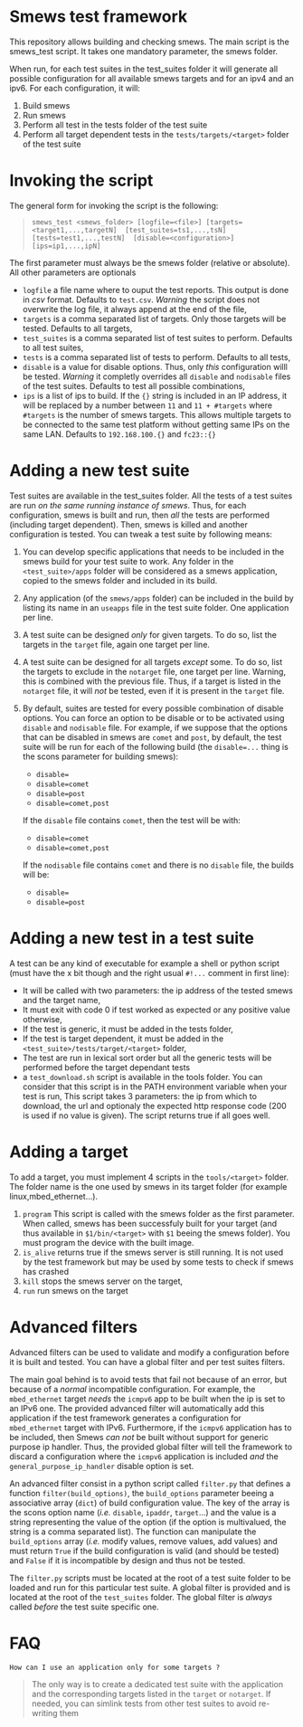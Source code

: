 Smews test framework
====================

This repository allows building and checking smews.
The main script is the smews_test script. It takes one mandatory parameter,
the smews folder. 

When run, for each test suites in the test_suites folder it will generate all
possible configuration for all available smews targets and for an ipv4 and an
ipv6. For each configuration, it will:

1. Build smews
2. Run smews
3. Perform all test in the tests folder of the test suite
4. Perform all target dependent tests in the `tests/targets/<target>` folder of the test suite


Invoking the script
===================

The general form for invoking the script is the following:

> `smews_test <smews_folder> [logfile=<file>] [targets=<target1,...,targetN] 
                             [test_suites=ts1,...,tsN] [tests=test1,...,testN] 
                             [disable=<configuration>] [ips=ip1,...,ipN]`

The first parameter must always be the smews folder (relative or absolute). All
other parameters are optionals

*  `logfile` a file name where to ouput the test reports. This output is done in *csv* format. Defaults to `test.csv`. *Warning* the script does not overwrite the log file, it always append at the end of the file,
*  `targets` is a comma separated list of targets. Only those targets will be tested. Defaults to all targets,
*  `test_suites` is a comma separated list of test suites to perform. Defaults to all test suites,
*  `tests` is a comma separated list of tests to perform. Defaults to all tests,
*  `disable` is a value for disable options. Thus, only *this* configuration
   willl be tested. *Warning* it completly overrides all `disable` and
   `nodisable` files of the test suites. Defaults to test all possible combinations,
*  `ips` is a list of ips to build. If the `{}` string is included in an IP
   address, it will be replaced by a number between `11` and `11 + #targets`
   where `#targets` is the number of smews targets. This allows multiple
   targets to be connected to the same test platform without getting same IPs
   on the same LAN. Defaults to `192.168.100.{}` and `fc23::{}`

Adding a new test suite
=======================

Test suites are available in the test_suites folder. All the tests of a test
suites are run *on the same running instance of smews*. Thus, for each
configuration, smews is built and run, then *all* the tests are performed
(including target dependent). Then, smews is killed and another configuration
is tested. You can tweak a test suite by following means:

1. You can develop specific applications that needs to be included in the smews
   build for your test suite to work. Any folder in the `<test_suite>/apps`
   folder will be considered as a smews application, copied to the smews folder
   and included in its build.

2. Any application (of the `smews/apps` folder) can be included in the build by
   listing its name in an `useapps` file in the test suite folder. One application
   per line.

3. A test suite can be designed *only* for given targets. To do so, list the targets
   in the `target` file, again one target per line.

4. A test suite can be designed for all targets *except* some. To do so, list
   the targets to exclude in the `notarget` file, one target per line. Warning,
   this is combined with the previous file. Thus, if a target is listed in the
   `notarget` file, it will *not* be tested, even if it is present in the
   `target` file.

5. By default, suites are tested for every possible combination of disable
   options. You can force an option to be disable or to be activated using
   `disable` and `nodisable` file. For example, if we suppose that the options
   that can be disabled in smews are `comet` and `post`, by default, the test
   suite will be run for each of the following build (the `disable=...` thing is
   the scons parameter for building smews):
   *   `disable=`
   *   `disable=comet`
   *   `disable=post`
   *   `disable=comet,post`

   If the `disable` file contains `comet`, then the test will be with:
   *   `disable=comet`
   *   `disable=comet,post`

   If the `nodisable` file contains `comet` and there is no `disable` file, the
   builds will be:
   *   `disable=`
   *   `disable=post`

Adding a new test in a test suite
=================================

A test can be any kind of executable for example a shell or python script (must
have the x bit though and the right usual `#!...` comment in first line):

*   It will be called with two parameters: the ip address of the tested smews and the target name,
*   It must exit with code 0 if test worked as expected or any positive value otherwise,
*   If the test is generic, it must be added in the tests folder,
*   If the test is target dependent, it must be added in the `<test_suite>/tests/target/<target>` folder,
*   The test are run in lexical sort order but all the generic tests will be
    performed before the target dependant tests
*   a `test_download.sh` script is available in the tools folder. You can consider
    that this script is in the PATH environment variable when your test is run,
    This script takes 3 parameters: the ip from which to download, the url and
    optionaly the expected http response code (200 is used if no value is
    given). The script returns true if all goes well.

Adding a target
===============

To add a target, you must implement 4 scripts in the `tools/<target>`
folder. The folder name is the one used by smews in its target folder
(for example linux,mbed_ethernet...).

1. `program` This script is called with the smews folder as the first
   parameter. When called, smews has been successfuly built for your target
   (and thus available in `$1/bin/<target>` with `$1` beeing the smews folder). You
   must program the device with the built image.
2. `is_alive` returns true if the smews server is still running. It is not used
   by the test framework but may be used by some tests to check if smews has crashed
3. `kill` stops the smews server on the target,
4. `run` run smews on the target


Advanced filters
================

Advanced filters can be used to validate and modify a configuration before it
is built and tested. You can have a global filter and per test suites
filters. 

The main goal behind is to avoid tests that fail not because of an error, but
because of a *normal* incompatible configuration.  For example, the
`mbed_ethernet` target *needs* the `icmpv6` app to be built when the ip is set
to an IPv6 one. The provided advanced filter will automatically add this
application if the test framework generates a configuration for `mbed_ethernet`
target with IPv6. Furthermore, if the `icmpv6` application has to be included,
then Smews *can not* be built without support for generic purpose ip
handler. Thus, the provided global filter will tell the framework to discard a
configuration where the `icmpv6` application is included *and* the
`general_purpose_ip_handler` disable option is set.

An advanced filter consist in a python script called `filter.py` that defines a
function `filter(build_options)`, the `build_options` parameter beeing a
associative array (`dict`) of build configuration value. The key of the array
is the scons option name (*i.e.* `disable`, `ipaddr`, `target`...) and the
value is a string representing the value of the option (if the option is
multivalued, the string is a comma separated list). The function can manipulate
the `build_options` array (*i.e.* modify values, remove values, add values) and
must return `True` if the build configuration is valid (and should be tested)
and `False` if it is incompatible by design and thus not be tested.


The `filter.py` scripts must be located at the root of a test suite folder to
be loaded and run for this particular test suite. A global filter is provided
and is located at the root of the `test_suites` folder. The global filter is
*always* called *before* the test suite specific one.


FAQ
===
`How can I use an application only for some targets ?`
> The only way is to create a dedicated test suite with the application and the corresponding targets listed in the `target` or `notarget`. If needed, you can simlink tests from other test suites to avoid re-writing them
